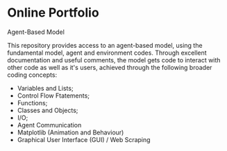 # Online Portfolio
Agent-Based Model

This repository provides access to an agent-based model, using the fundamental model, agent and environment codes. Through excellent documentation and useful comments, the model gets code to interact with other code as well as it's users, achieved through the following broader coding concepts:

  - Variables and Lists;
  - Control Flow Ftatements;
  - Functions;
  - Classes and Objects;
  - I/O;
  - Agent Communication
  - Matplotlib (Animation and Behaviour)
  - Graphical User Interface (GUI) / Web Scraping
